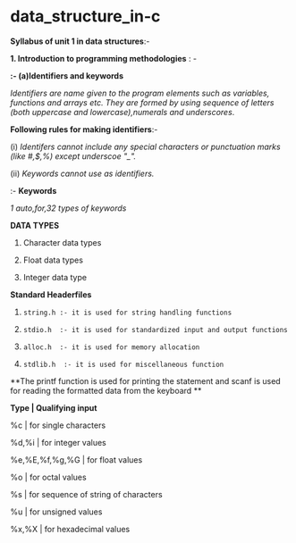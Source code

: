 # data_structure_in-c



**Syllabus of unit 1 in data structures**:-



**1. Introduction to programming methodologies** : -





**:- (a)Identifiers and keywords**
  
  
  
  
  
  *Identifiers are  name given to the program elements such as variables, functions and arrays etc. They are formed by using sequence of letters (both uppercase and lowercase),numerals and underscores*.


**Following rules for making identifiers**:-

(i) *Identifers cannot include any special characters or punctuation marks (like #,$,%) except underscoe "_".*




(ii) *Keywords cannot use as identifiers.*


:- **Keywords** 




*1 auto,for,32 types of keywords*



**DATA TYPES**

1. Character data types


2. Float data types


3. Integer data type



**Standard Headerfiles**

1.     string.h :- it is used for string handling functions
2.     stdio.h  :- it is used for standardized input and output functions
3.     alloc.h  :- it is used for memory allocation
4.     stdlib.h  :- it is used for miscellaneous function


**The printf function is used for printing the statement and scanf is used for reading the formatted data from the keyboard **





**Type  | Qualifying input**  


%c      | for single characters 

%d,%i   | for integer values

%e,%E,%f,%g,%G   | for float values

%o  | for octal values



%s  | for sequence of string of characters




%u  | for unsigned values




%x,%X    | for hexadecimal values


